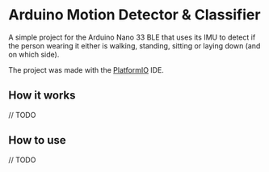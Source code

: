 # Arduino Motion Detector & Classifier

A simple project for the Arduino Nano 33 BLE that uses its IMU to detect if the person wearing it either is walking, standing, sitting or laying down (and on which side).

The project was made with the [PlatformIO](https://platformio.org/) IDE.

## How it works

// TODO

## How to use

// TODO
